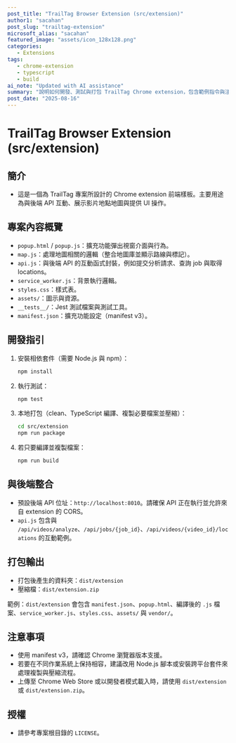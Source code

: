 ```yaml
---
post_title: "TrailTag Browser Extension (src/extension)"
author1: "sacahan"
post_slug: "trailtag-extension"
microsoft_alias: "sacahan"
featured_image: "assets/icon_128x128.png"
categories:
   - Extensions
tags:
   - chrome-extension
   - typescript
   - build
ai_note: "Updated with AI assistance"
summary: "說明如何開發、測試與打包 TrailTag Chrome extension，包含範例指令與注意事項。"
post_date: "2025-08-16"
---
```


# TrailTag Browser Extension (src/extension)

## 簡介

- 這是一個為 TrailTag 專案所設計的 Chrome extension 前端樣板。主要用途為與後端 API 互動、展示影片地點地圖與提供 UI 操作。

## 專案內容概覽

- `popup.html` / `popup.js`：擴充功能彈出視窗介面與行為。
- `map.js`：處理地圖相關的邏輯（整合地圖庫並顯示路線與標記）。
- `api.js`：與後端 API 的互動函式封裝，例如提交分析請求、查詢 job 與取得 locations。
- `service_worker.js`：背景執行邏輯。
- `styles.css`：樣式表。
- `assets/`：圖示與資源。
- `__tests__/`：Jest 測試檔案與測試工具。
- `manifest.json`：擴充功能設定（manifest v3）。

## 開發指引

1. 安裝相依套件（需要 Node.js 與 npm）：

    ```bash
    npm install
    ```

2. 執行測試：

    ```bash
    npm test
    ```

3. 本地打包（clean、TypeScript 編譯、複製必要檔案並壓縮）：

    ```bash
    cd src/extension
    npm run package
    ```

4. 若只要編譯並複製檔案：

    ```bash
    npm run build
    ```

## 與後端整合

- 預設後端 API 位址：`http://localhost:8010`。請確保 API 正在執行並允許來自 extension 的 CORS。
- `api.js` 包含與 `/api/videos/analyze`、`/api/jobs/{job_id}`、`/api/videos/{video_id}/locations` 的互動範例。

## 打包輸出

- 打包後產生的資料夾：`dist/extension`
- 壓縮檔：`dist/extension.zip`

範例：`dist/extension` 會包含 `manifest.json`、`popup.html`、編譯後的 `.js` 檔案、`service_worker.js`、`styles.css`、`assets/` 與 `vendor/`。

## 注意事項

- 使用 manifest v3，請確認 Chrome 瀏覽器版本支援。
- 若要在不同作業系統上保持相容，建議改用 Node.js 腳本或安裝跨平台套件來處理複製與壓縮流程。
- 上傳至 Chrome Web Store 或以開發者模式載入時，請使用 `dist/extension` 或 `dist/extension.zip`。

## 授權

- 請參考專案根目錄的 `LICENSE`。
